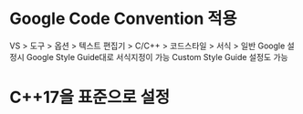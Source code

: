 # Google Code Convention 적용 
VS > 도구 > 옵션 > 텍스트 편집기 > C/C++ > 코드스타일 > 서식 > 일반
Google 설정시 Google Style Guide대로 서식지정이 가능
Custom Style Guide 설정도 가능
# C++17을 표준으로 설정